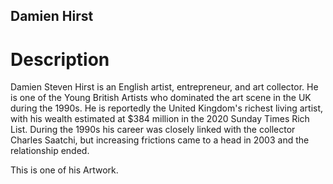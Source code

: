 ## Damien Hirst

# Description
Damien Steven Hirst is an English artist, entrepreneur, and art collector. He is one of the Young British Artists  who dominated the art scene in the UK during the 1990s. He is reportedly the United Kingdom's richest living artist, with his wealth estimated at $384 million in the 2020 Sunday Times Rich List. During the 1990s his career was closely linked with the collector Charles Saatchi, but increasing frictions came to a head in 2003 and the relationship ended.

This is one of his Artwork.